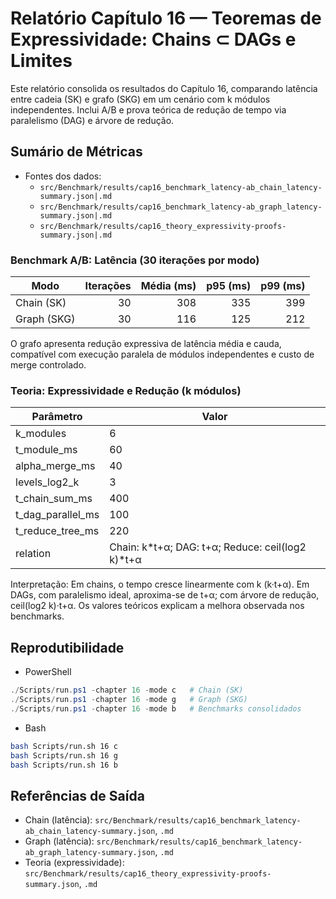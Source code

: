 # Relatório Capítulo 16 — Teoremas de Expressividade: Chains ⊂ DAGs e Limites

Este relatório consolida os resultados do Capítulo 16, comparando latência entre cadeia (SK) e grafo (SKG) em um cenário com k módulos independentes. Inclui A/B e prova teórica de redução de tempo via paralelismo (DAG) e árvore de redução.

## Sumário de Métricas

- Fontes dos dados:
  - `src/Benchmark/results/cap16_benchmark_latency-ab_chain_latency-summary.json|.md`
  - `src/Benchmark/results/cap16_benchmark_latency-ab_graph_latency-summary.json|.md`
  - `src/Benchmark/results/cap16_theory_expressivity-proofs-summary.json|.md`

### Benchmark A/B: Latência (30 iterações por modo)

| Modo | Iterações | Média (ms) | p95 (ms) | p99 (ms) |
|---|---:|---:|---:|---:|
| Chain (SK) | 30 | 308 | 335 | 399 |
| Graph (SKG) | 30 | 116 | 125 | 212 |

O grafo apresenta redução expressiva de latência média e cauda, compatível com execução paralela de módulos independentes e custo de merge controlado.

### Teoria: Expressividade e Redução (k módulos)

| Parâmetro | Valor |
|---|---|
| k_modules | 6 |
| t_module_ms | 60 |
| alpha_merge_ms | 40 |
| levels_log2_k | 3 |
| t_chain_sum_ms | 400 |
| t_dag_parallel_ms | 100 |
| t_reduce_tree_ms | 220 |
| relation | Chain: k*t+α; DAG: t+α; Reduce: ceil(log2 k)*t+α |

Interpretação: Em chains, o tempo cresce linearmente com k (k·t+α). Em DAGs, com paralelismo ideal, aproxima-se de t+α; com árvore de redução, ceil(log2 k)·t+α. Os valores teóricos explicam a melhora observada nos benchmarks.

## Reprodutibilidade

- PowerShell
```powershell
./Scripts/run.ps1 -chapter 16 -mode c   # Chain (SK)
./Scripts/run.ps1 -chapter 16 -mode g   # Graph (SKG)
./Scripts/run.ps1 -chapter 16 -mode b   # Benchmarks consolidados
```

- Bash
```bash
bash Scripts/run.sh 16 c
bash Scripts/run.sh 16 g
bash Scripts/run.sh 16 b
```

## Referências de Saída

- Chain (latência): `src/Benchmark/results/cap16_benchmark_latency-ab_chain_latency-summary.json`, `.md`
- Graph (latência): `src/Benchmark/results/cap16_benchmark_latency-ab_graph_latency-summary.json`, `.md`
- Teoria (expressividade): `src/Benchmark/results/cap16_theory_expressivity-proofs-summary.json`, `.md`


